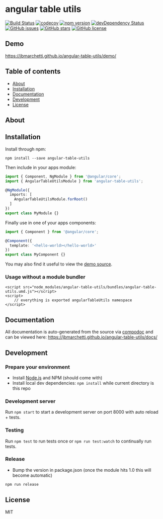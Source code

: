 # angular table utils
[![Build Status](https://travis-ci.org/jbmarchetti/angular-table-utils.svg?branch=master)](https://travis-ci.org/jbmarchetti/angular-table-utils)
[![codecov](https://codecov.io/gh/jbmarchetti/angular-table-utils/branch/master/graph/badge.svg)](https://codecov.io/gh/jbmarchetti/angular-table-utils)
[![npm version](https://badge.fury.io/js/angular-table-utils.svg)](http://badge.fury.io/js/angular-table-utils)
[![devDependency Status](https://david-dm.org/jbmarchetti/angular-table-utils/dev-status.svg)](https://david-dm.org/jbmarchetti/angular-table-utils?type=dev)
[![GitHub issues](https://img.shields.io/github/issues/jbmarchetti/angular-table-utils.svg)](https://github.com/jbmarchetti/angular-table-utils/issues)
[![GitHub stars](https://img.shields.io/github/stars/jbmarchetti/angular-table-utils.svg)](https://github.com/jbmarchetti/angular-table-utils/stargazers)
[![GitHub license](https://img.shields.io/badge/license-MIT-blue.svg)](https://raw.githubusercontent.com/jbmarchetti/angular-table-utils/master/LICENSE)

## Demo
https://jbmarchetti.github.io/angular-table-utils/demo/

## Table of contents

- [About](#about)
- [Installation](#installation)
- [Documentation](#documentation)
- [Development](#development)
- [License](#license)

## About



## Installation

Install through npm:
```
npm install --save angular-table-utils
```

Then include in your apps module:

```typescript
import { Component, NgModule } from '@angular/core';
import { AngularTableUtilsModule } from 'angular-table-utils';

@NgModule({
  imports: [
    AngularTableUtilsModule.forRoot()
  ]
})
export class MyModule {}
```

Finally use in one of your apps components:
```typescript
import { Component } from '@angular/core';

@Component({
  template: '<hello-world></hello-world>'
})
export class MyComponent {}
```

You may also find it useful to view the [demo source](https://github.com/jbmarchetti/angular-table-utils/blob/master/demo/demo.component.ts).

### Usage without a module bundler
```
<script src="node_modules/angular-table-utils/bundles/angular-table-utils.umd.js"></script>
<script>
    // everything is exported angularTableUtils namespace
</script>
```

## Documentation
All documentation is auto-generated from the source via [compodoc](https://compodoc.github.io/compodoc/) and can be viewed here:
https://jbmarchetti.github.io/angular-table-utils/docs/

## Development

### Prepare your environment
* Install [Node.js](http://nodejs.org/) and NPM (should come with)
* Install local dev dependencies: `npm install` while current directory is this repo

### Development server
Run `npm start` to start a development server on port 8000 with auto reload + tests.

### Testing
Run `npm test` to run tests once or `npm run test:watch` to continually run tests.

### Release
* Bump the version in package.json (once the module hits 1.0 this will become automatic)
```bash
npm run release
```

## License

MIT
